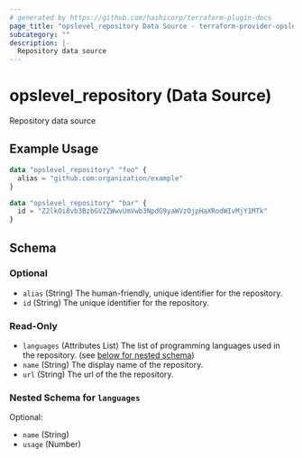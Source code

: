 ```yaml
---
# generated by https://github.com/hashicorp/terraform-plugin-docs
page_title: "opslevel_repository Data Source - terraform-provider-opslevel"
subcategory: ""
description: |-
  Repository data source
---
```


# opslevel_repository (Data Source)

Repository data source

## Example Usage

```terraform
data "opslevel_repository" "foo" {
  alias = "github.com:organization/example"
}

data "opslevel_repository" "bar" {
  id = "Z2lkOi8vb3BzbGV2ZWwvUmVwb3NpdG9yaWVzOjpHaXRodWIvMjY1MTk"
}
```

<!-- schema generated by tfplugindocs -->
## Schema

### Optional

- `alias` (String) The human-friendly, unique identifier for the repository.
- `id` (String) The unique identifier for the repository.

### Read-Only

- `languages` (Attributes List) The list of programming languages used in the repository. (see [below for nested schema](#nestedatt--languages))
- `name` (String) The display name of the repository.
- `url` (String) The url of the the repository.

<a id="nestedatt--languages"></a>
### Nested Schema for `languages`

Optional:

- `name` (String)
- `usage` (Number)


